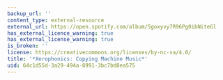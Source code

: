 ```yaml
---
backup_url: ''
content_type: external-resource
external_url: https://open.spotify.com/album/5goxyvy7R96Pg0ibNiteGl
has_external_licence_warning: true
has_external_license_warning: true
is_broken: ''
license: https://creativecommons.org/licenses/by-nc-sa/4.0/
title: '*Xerophonics: Copying Machine Music*'
uid: 64c1d55d-3a29-494a-8991-3bc7bd8ea575
---
```

